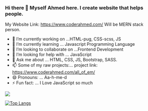 <!-- **1sa-ahmed/1sa-ahmesfd** is a ✨ _special_ ✨ repository because its `README.md` (this file) appears on your GitHub profile. -->
### Hi there 👋 Myself Ahmed here. I create website that helps people. 
My Website Link: https://www.coderahmed.com/
Will be MERN stack person.

- 🔭 I’m currently working on ...HTML-pug, CSS-scss, JS
- 🌱 I’m currently learning ... Javascript Programming Language
- 👯 I’m looking to collaborate on ...Frontend Development
- 🤔 I’m looking for help with ... JavaScript 
- 💬 Ask me about ... HTML, CSS, JS, Bootstrap, SASS.
- 📫 Some of my raw projects:... project link: https://www.coderahmed.com/all_of_em/
- 😄 Pronouns: ... Aa-h-me-d
- ⚡ Fun fact: ... I Love JavaScript so much

<img src = "https://github-readme-stats.vercel.app/api?username=1sa-ahmed&&show_icons=true&title_color=ffffff&icon_color=bb2acf&text_color=daf7dc&bg_color=151515">

[![Top Langs](https://github-readme-stats.vercel.app/api/top-langs/?username=1sa-ahmed)](https://github.com/1sa-ahmed/github-readme-stats)
